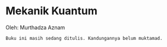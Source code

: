 # Mekanik Kuantum
Oleh: Murthadza Aznam

```{important}
Buku ini masih sedang ditulis. Kandungannya belum muktamad.
```